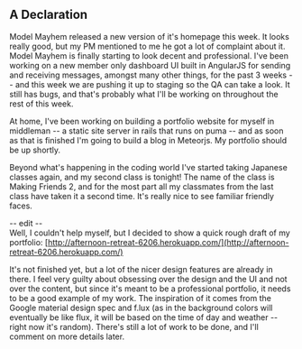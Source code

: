## A Declaration
Model Mayhem released a new version of it's homepage this week. It looks really good, but my PM mentioned to me he got a lot of complaint about it. Model Mayhem is finally starting to look decent and professional. I've been working on a new member only dashboard UI built in AngularJS for sending and receiving messages, amongst many other things, for the past 3 weeks -- and this week we are pushing it up to staging so the QA can take a look. It still has bugs, and that's probably what I'll be working on throughout the rest of this week.


At home, I've been working on building a portfolio website for myself in middleman -- a static site server in rails that runs on puma -- and as soon as that is finished I'm going to build a blog in Meteorjs. My portfolio should be up shortly.


Beyond what's happening in the coding world I've started taking Japanese classes again, and my second class is tonight! The name of the class is Making Friends 2, and for the most part all my classmates from the last class have taken it a second time. It's really nice to see familiar friendly faces.


-- edit --  
Well, I couldn't help myself, but I decided to show a quick rough draft of my portfolio: [http://afternoon-retreat-6206.herokuapp.com/](http://afternoon-retreat-6206.herokuapp.com/)


It's not finished yet, but a lot of the nicer design features are already in there. I feel very guilty about obsessing over the design and the UI and not over the content, but since it's meant to be a professional portfolio, it needs to be a good example of my work. The inspiration of it comes from the Google material design spec and f.lux (as in the background colors will eventually be like flux, it will be based on the time of day and weather -- right now it's random). There's still a lot of work to be done, and I'll comment on more details later.  
